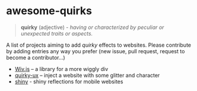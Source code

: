 # awesome-quirks

> **quirky** (adjective) - *having or characterized by peculiar or unexpected traits or aspects.*

A list of projects aiming to add *quirky* effects to websites.
Please contribute by adding entries any way you prefer (new issue, pull request, request to become a contributor...)

  - [Wiv.js](https://jjkaufman.github.io/wiv.js/) – a library for a more wiggly div
  - [quirky-ux](http://dsalaj.com/quirky-ux/) – inject a website with some glitter and character
  - [shiny](https://github.com/rikschennink/shiny) - shiny reflections for mobile websites